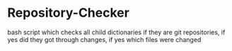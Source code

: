 # Repository-Checker
bash script which checks all child dictionaries if they are git repositories, if yes did they got through changes, if yes which files were changed
